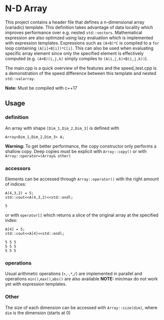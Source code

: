 # N-D Array

This project contains a header file that defines a n-dimensional array (variadic) template. This definition takes advantage of data locality which improves performance over e.g. nested `std::vectors`.
Mathematical expression are also optimzed using lazy evaluation which is implemented with expression templates. Expressions such as `(A+B)*C` is compiled to a `for` loop containing `(A[i]+B[i])*C[i]`. This can also be used when evaluating specific array element since only the specified element is effectively computed (e.g. `(A+B)(i,j,k)` simply compiles to `(A(i,j,k)+B(i,j,k))`).

The main.cpp is a quick overview of the features and the speed_test.cpp is a demonstration of the speed difference between this template and nested `std::valarray`.

**Note:** Must be compiled with c++17

## Usage

### definition
An array with shape `[Dim_1,Dim_2,Dim_3]` is defined with
```
Array<Dim_1,Dim_2,Dim_3> A;
```

**Warning:** To get better performance, the copy constructor only performs a shallow copy. Deep copies must be explicit with `Array::copy()` or with `Array::operator=(Array& other)`

### accessors
Elements can be accessed through `Array::operator()` with the right amount of indices:
```
A(4,3,2) = 5;
std::cout<<A(4,3,2)<<std::endl;
```
```
5
```

or with `operator[]` which returns a slice of the original array at the specified index:
```
A[4] = 5;
std::cout<<A[4]<<std::endl;
```
```
5 5 5
5 5 5
5 5 5
```

### operations
Usual arithmetic operations (`+`,`-`,`*`,`/`) are implemented in parallel and operations `min()`,`max()`,`abs()` are also available
**NOTE:** min/max do not work yet with expression templates.

### Other
The size of each dimension can be accessed with `Array::size(dim)`, where `dim` is the dimension (starts at 0)
